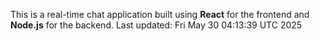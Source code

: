 This is a real-time chat application built using **React** for the frontend and **Node.js** for the backend.
Last updated: Fri May 30 04:13:39 UTC 2025
